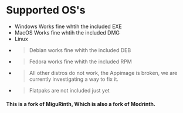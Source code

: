 # Supported OS's

- Windows
Works fine whtih the included EXE
- MacOS
Works fine whtih the included DMG
- Linux
- > Debian works fine whith the included DEB
- > Fedora works fine whith the included RPM
- > All other distros do not work, the Appimage is broken, we are currently investigating a way to fix it.
- > Flatpaks are not included just yet

#### This is a fork of MiguRinth, Which is also a fork of Modrinth.
